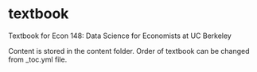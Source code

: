 # textbook
Textbook for Econ 148: Data Science for Economists at UC Berkeley

Content is stored in the content folder. Order of textbook can be changed from _toc.yml file.
